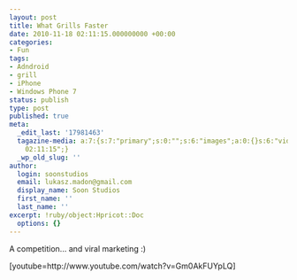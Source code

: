 ```yaml
---
layout: post
title: What Grills Faster
date: 2010-11-18 02:11:15.000000000 +00:00
categories:
- Fun
tags:
- Adndroid
- grill
- iPhone
- Windows Phone 7
status: publish
type: post
published: true
meta:
  _edit_last: '17981463'
  tagazine-media: a:7:{s:7:"primary";s:0:"";s:6:"images";a:0:{}s:6:"videos";a:0:{}s:11:"image_count";s:1:"0";s:6:"author";s:8:"17981463";s:7:"blog_id";s:8:"17351252";s:9:"mod_stamp";s:19:"2010-11-18
    02:11:15";}
  _wp_old_slug: ''
author:
  login: soonstudios
  email: lukasz.madon@gmail.com
  display_name: Soon Studios
  first_name: ''
  last_name: ''
excerpt: !ruby/object:Hpricot::Doc
  options: {}
---
```

<p>A competition... and viral marketing :)</p>
<p>[youtube=http://www.youtube.com/watch?v=Gm0AkFUYpLQ]</p>
